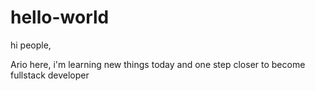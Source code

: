 # hello-world

hi people,

Ario here, i'm learning new things today and one step closer to become fullstack developer
